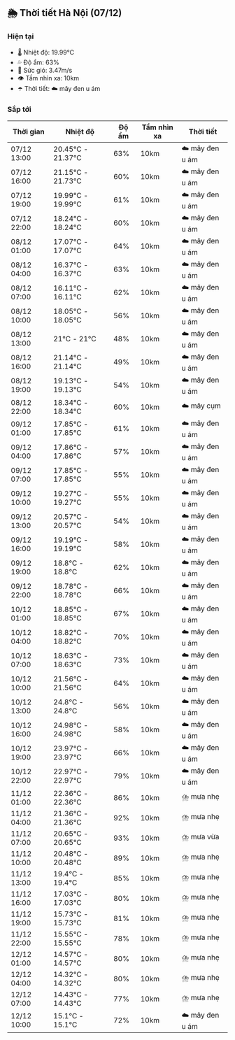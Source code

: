 ## 🌦️ Thời tiết Hà Nội (07/12)

### Hiện tại

- 🌡️ Nhiệt độ: 19.99℃
- 💦 Độ ẩm: 63%
- 💨 Sức gió: 3.47m/s
- 👁️ Tầm nhìn xa: 10km
- ☂️ Thời tiết: ☁️ mây đen u ám

### Sắp tới

| Thời gian | Nhiệt độ | Độ ẩm | Tầm nhìn xa | Thời tiết |
| --- | --- | --- | --- | --- |
| 07/12 13:00 | 20.45℃ - 21.37℃ | 63% | 10km | ☁️ mây đen u ám |
| 07/12 16:00 | 21.15℃ - 21.73℃ | 60% | 10km | ☁️ mây đen u ám |
| 07/12 19:00 | 19.99℃ - 19.99℃ | 61% | 10km | ☁️ mây đen u ám |
| 07/12 22:00 | 18.24℃ - 18.24℃ | 60% | 10km | ☁️ mây đen u ám |
| 08/12 01:00 | 17.07℃ - 17.07℃ | 64% | 10km | ☁️ mây đen u ám |
| 08/12 04:00 | 16.37℃ - 16.37℃ | 63% | 10km | ☁️ mây đen u ám |
| 08/12 07:00 | 16.11℃ - 16.11℃ | 62% | 10km | ☁️ mây đen u ám |
| 08/12 10:00 | 18.05℃ - 18.05℃ | 56% | 10km | ☁️ mây đen u ám |
| 08/12 13:00 | 21℃ - 21℃ | 48% | 10km | ☁️ mây đen u ám |
| 08/12 16:00 | 21.14℃ - 21.14℃ | 49% | 10km | ☁️ mây đen u ám |
| 08/12 19:00 | 19.13℃ - 19.13℃ | 54% | 10km | ☁️ mây đen u ám |
| 08/12 22:00 | 18.34℃ - 18.34℃ | 60% | 10km | ☁️ mây cụm |
| 09/12 01:00 | 17.85℃ - 17.85℃ | 61% | 10km | ☁️ mây đen u ám |
| 09/12 04:00 | 17.86℃ - 17.86℃ | 57% | 10km | ☁️ mây đen u ám |
| 09/12 07:00 | 17.85℃ - 17.85℃ | 55% | 10km | ☁️ mây đen u ám |
| 09/12 10:00 | 19.27℃ - 19.27℃ | 55% | 10km | ☁️ mây đen u ám |
| 09/12 13:00 | 20.57℃ - 20.57℃ | 54% | 10km | ☁️ mây đen u ám |
| 09/12 16:00 | 19.19℃ - 19.19℃ | 58% | 10km | ☁️ mây đen u ám |
| 09/12 19:00 | 18.8℃ - 18.8℃ | 62% | 10km | ☁️ mây đen u ám |
| 09/12 22:00 | 18.78℃ - 18.78℃ | 66% | 10km | ☁️ mây đen u ám |
| 10/12 01:00 | 18.85℃ - 18.85℃ | 67% | 10km | ☁️ mây đen u ám |
| 10/12 04:00 | 18.82℃ - 18.82℃ | 70% | 10km | ☁️ mây đen u ám |
| 10/12 07:00 | 18.63℃ - 18.63℃ | 73% | 10km | ☁️ mây đen u ám |
| 10/12 10:00 | 21.56℃ - 21.56℃ | 64% | 10km | ☁️ mây đen u ám |
| 10/12 13:00 | 24.8℃ - 24.8℃ | 56% | 10km | ☁️ mây đen u ám |
| 10/12 16:00 | 24.98℃ - 24.98℃ | 58% | 10km | ☁️ mây đen u ám |
| 10/12 19:00 | 23.97℃ - 23.97℃ | 66% | 10km | ☁️ mây đen u ám |
| 10/12 22:00 | 22.97℃ - 22.97℃ | 79% | 10km | ☁️ mây đen u ám |
| 11/12 01:00 | 22.36℃ - 22.36℃ | 86% | 10km | ⛈️ mưa nhẹ |
| 11/12 04:00 | 21.36℃ - 21.36℃ | 92% | 10km | ⛈️ mưa nhẹ |
| 11/12 07:00 | 20.65℃ - 20.65℃ | 93% | 10km | ⛈️ mưa vừa |
| 11/12 10:00 | 20.48℃ - 20.48℃ | 89% | 10km | ⛈️ mưa nhẹ |
| 11/12 13:00 | 19.4℃ - 19.4℃ | 85% | 10km | ⛈️ mưa nhẹ |
| 11/12 16:00 | 17.03℃ - 17.03℃ | 80% | 10km | ⛈️ mưa nhẹ |
| 11/12 19:00 | 15.73℃ - 15.73℃ | 81% | 10km | ⛈️ mưa nhẹ |
| 11/12 22:00 | 15.55℃ - 15.55℃ | 78% | 10km | ⛈️ mưa nhẹ |
| 12/12 01:00 | 14.57℃ - 14.57℃ | 80% | 10km | ⛈️ mưa nhẹ |
| 12/12 04:00 | 14.32℃ - 14.32℃ | 80% | 10km | ⛈️ mưa nhẹ |
| 12/12 07:00 | 14.43℃ - 14.43℃ | 77% | 10km | ⛈️ mưa nhẹ |
| 12/12 10:00 | 15.1℃ - 15.1℃ | 72% | 10km | ☁️ mây đen u ám |

